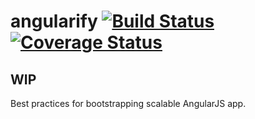 angularify [![Build Status](https://travis-ci.org/angularifyjs/angularify.svg?branch=<base>)](https://travis-ci.org/angularifyjs/angularify) [![Coverage Status](https://img.shields.io/coveralls/angularifyjs/angularify.svg)](https://coveralls.io/r/angularifyjs/angularify?branch=master)
===============

## WIP

Best practices for bootstrapping scalable AngularJS app. 
